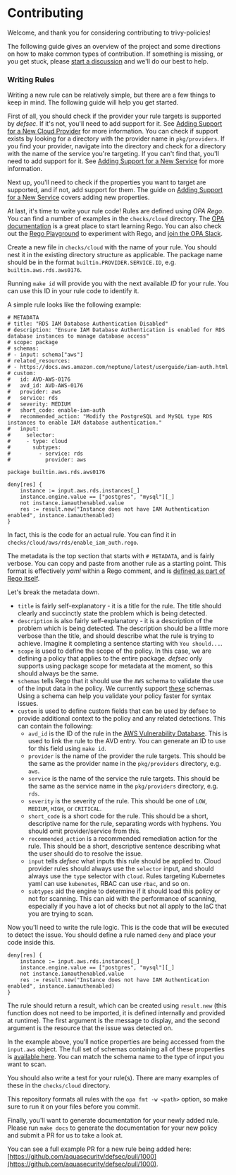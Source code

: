 # Contributing

Welcome, and thank you for considering contributing to trivy-policies!

The following guide gives an overview of the project and some directions on how to make common types of contribution. If something is missing, or you get stuck, please [start a discussion](https://github.com/aquasecurity/trivy/discussions/new) and we'll do our best to help.

### Writing Rules

Writing a new rule can be relatively simple, but there are a few things to keep in mind. The following guide will help you get started.

First of all, you should check if the provider your rule targets is supported by _defsec_. If it's not, you'll need to add support for it. See [Adding Support for a New Cloud Provider](https://github.com/aquasecurity/defsec/blob/master/CONTRIBUTING.md#adding-support-for-a-new-cloud-provider) for more information. You can check if support exists by looking for a directory with the provider name in `pkg/providers`.  If you find your provider, navigate into the directory and check for a directory with the name of the service you're targeting. If you can't find that, you'll need to add support for it. See [Adding Support for a New Service](https://github.com/aquasecurity/defsec/blob/master/CONTRIBUTING.md#adding-support-for-a-new-service) for more information.

Next up, you'll need to check if the properties you want to target are supported, and if not, add support for them. The guide on [Adding Support for a New Service](https://github.com/aquasecurity/defsec/blob/master/CONTRIBUTING.md#adding-support-for-a-new-service) covers adding new properties.

At last, it's time to write your rule code! Rules are defined using _OPA Rego_. You can find a number of examples in the `checks/cloud` directory. The [OPA documentation](https://www.openpolicyagent.org/docs/latest/policy-language/) is a great place to start learning Rego. You can also check out the [Rego Playground](https://play.openpolicyagent.org/) to experiment with Rego, and [join the OPA Slack](https://slack.openpolicyagent.org/).

Create a new file in `checks/cloud` with the name of your rule. You should nest it in the existing directory structure as applicable. The package name should be in the format `builtin.PROVIDER.SERVICE.ID`, e.g. `builtin.aws.rds.aws0176`.

Running `make id` will provide you with the next available _ID_ for your rule. You can use this ID in your rule code to identify it.

A simple rule looks like the following example:

```rego
# METADATA
# title: "RDS IAM Database Authentication Disabled"
# description: "Ensure IAM Database Authentication is enabled for RDS database instances to manage database access"
# scope: package
# schemas:
# - input: schema["aws"]
# related_resources:
# - https://docs.aws.amazon.com/neptune/latest/userguide/iam-auth.html
# custom:
#   id: AVD-AWS-0176
#   avd_id: AVD-AWS-0176
#   provider: aws
#   service: rds
#   severity: MEDIUM
#   short_code: enable-iam-auth
#   recommended_action: "Modify the PostgreSQL and MySQL type RDS instances to enable IAM database authentication."
#   input:
#     selector:
#     - type: cloud
#       subtypes:
#         - service: rds
#           provider: aws

package builtin.aws.rds.aws0176

deny[res] {
	instance := input.aws.rds.instances[_]
	instance.engine.value == ["postgres", "mysql"][_]
	not instance.iamauthenabled.value
	res := result.new("Instance does not have IAM Authentication enabled", instance.iamauthenabled)
}
```

In fact, this is the code for an actual rule. You can find it in `checks/cloud/aws/rds/enable_iam_auth.rego`.

The metadata is the top section that starts with `# METADATA`, and is fairly verbose. You can copy and paste from another rule as a starting point. This format is effectively _yaml_ within a Rego comment, and is [defined as part of Rego itself](https://www.openpolicyagent.org/docs/latest/policy-language/#metadata).

Let's break the metadata down.

- `title` is fairly self-explanatory - it is a title for the rule. The title should clearly and succinctly state the problem which is being detected.
- `description` is also fairly self-explanatory - it is a description of the problem which is being detected. The description should be a little more verbose than the title, and should describe what the rule is trying to achieve. Imagine it completing a sentence starting with `You should...`.
- `scope` is used to define the scope of the policy. In this case, we are defining a policy that applies to the entire package. _defsec_ only supports using package scope for metadata at the moment, so this should always be the same.
- `schemas` tells Rego that it should use the `AWS` schema to validate the use of the input data in the policy. We currently support [these](https://github.com/aquasecurity/defsec/tree/9b3cc255faff5dc57de5ff77ed0ce0009c80a4bb/pkg/rego/schemas) schemas. Using a schema can help you validate your policy faster for syntax issues.
- `custom` is used to define custom fields that can be used by defsec to provide additional context to the policy and any related detections. This can contain the following:
    - `avd_id` is the ID of the rule in the [AWS Vulnerability Database](https://avd.aquasec.com/). This is used to link the rule to the AVD entry. You can generate an ID to use for this field using `make id`.
    - `provider` is the name of the provider the rule targets. This should be the same as the provider name in the `pkg/providers` directory, e.g. `aws`.
    - `service` is the name of the service the rule targets. This should be the same as the service name in the `pkg/providers` directory, e.g. `rds`.
    - `severity` is the severity of the rule. This should be one of `LOW`, `MEDIUM`, `HIGH`, or `CRITICAL`.
    - `short_code` is a short code for the rule. This should be a short, descriptive name for the rule, separating words with hyphens. You should omit provider/service from this.
    - `recommended_action` is a recommended remediation action for the rule. This should be a short, descriptive sentence describing what the user should do to resolve the issue.
    - `input` tells _defsec_ what inputs this rule should be applied to. Cloud provider rules should always use the `selector` input, and should always use the `type` selector with `cloud`. Rules targeting Kubernetes yaml can use `kubenetes`, RBAC can use `rbac`, and so on.
    - `subtypes` aid the engine to determine if it should load this policy or not for scanning. This can aid with the performance of scanning, especially if you have a lot of checks but not all apply to the IaC that you are trying to scan.
  
Now you'll need to write the rule logic. This is the code that will be executed to detect the issue. You should define a rule named `deny` and place your code inside this.

```rego
deny[res] {
	instance := input.aws.rds.instances[_]
	instance.engine.value == ["postgres", "mysql"][_]
	not instance.iamauthenabled.value
	res := result.new("Instance does not have IAM Authentication enabled", instance.iamauthenabled)
}
```

The rule should return a result, which can be created using `result.new` (this function does not need to be imported, it is defined internally and provided at runtime). The first argument is the message to display, and the second argument is the resource that the issue was detected on.

In the example above, you'll notice properties are being accessed from the `input.aws` object. The full set of schemas containing all of these properties is [available here](https://github.com/aquasecurity/defsec/tree/master/pkg/rego/schemas). You can match the schema name to the type of input you want to scan.

You should also write a test for your rule(s). There are many examples of these in the `checks/cloud` directory.

This repository formats all rules with the `opa fmt -w <path>` option, so make sure to run it on your files before you commit.

Finally, you'll want to generate documentation for your newly added rule. Please run `make docs` to generate the documentation for your new policy and submit a PR for us to take a look at.

You can see a full example PR for a new rule being added here: [https://github.com/aquasecurity/defsec/pull/1000](https://github.com/aquasecurity/defsec/pull/1000).
